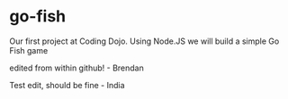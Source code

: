 go-fish
=======

Our first project at Coding Dojo. Using Node.JS we will build a simple Go Fish game

edited from within github! - Brendan

Test edit, should be fine - India
